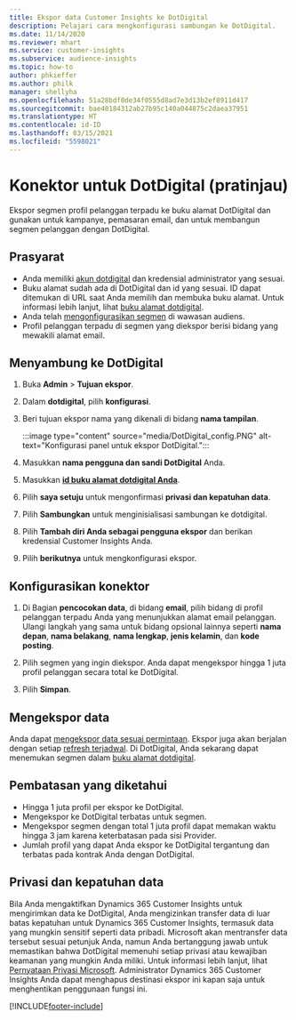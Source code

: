 ```yaml
---
title: Ekspor data Customer Insights ke DotDigital
description: Pelajari cara mengkonfigurasi sambungan ke DotDigital.
ms.date: 11/14/2020
ms.reviewer: mhart
ms.service: customer-insights
ms.subservice: audience-insights
ms.topic: how-to
author: phkieffer
ms.author: philk
manager: shellyha
ms.openlocfilehash: 51a28bdf0de34f0555d8ad7e3d13b2ef8911d417
ms.sourcegitcommit: bae40184312ab27b95c140a044875c2daea37951
ms.translationtype: HT
ms.contentlocale: id-ID
ms.lasthandoff: 03/15/2021
ms.locfileid: "5598021"
---
```

# <a name="connector-for-dotdigital-preview"></a>Konektor untuk DotDigital (pratinjau)

Ekspor segmen profil pelanggan terpadu ke buku alamat DotDigital dan gunakan untuk kampanye, pemasaran email, dan untuk membangun segmen pelanggan dengan DotDigital. 

## <a name="prerequisites"></a>Prasyarat

-   Anda memiliki [akun dotdigital](https://dotdigital.com/) dan kredensial administrator yang sesuai.
-   Buku alamat sudah ada di DotDigital dan id yang sesuai. ID dapat ditemukan di URL saat Anda memilih dan membuka buku alamat. Untuk informasi lebih lanjut, lihat [buku alamat dotdigital](https://support.dotdigital.com/hc/articles/212211968-Creating-an-address-book).
-   Anda telah [mengonfigurasikan segmen](segments.md) di wawasan audiens.
-   Profil pelanggan terpadu di segmen yang diekspor berisi bidang yang mewakili alamat email.

## <a name="connect-to-dotdigital"></a>Menyambung ke DotDigital

1. Buka **Admin** > **Tujuan ekspor**.

1. Dalam **dotdigital**, pilih **konfigurasi**.

1. Beri tujuan ekspor nama yang dikenali di bidang **nama tampilan**.

   :::image type="content" source="media/DotDigital_config.PNG" alt-text="Konfigurasi panel untuk ekspor DotDigital.":::

1. Masukkan **nama pengguna dan sandi DotDigital** Anda.

1. Masukkan **[id buku alamat dotdigital Anda](https://support.dotdigital.com/hc/articles/212211968-Creating-an-address-book)**.

1. Pilih **saya setuju** untuk mengonfirmasi **privasi dan kepatuhan data**.

1. Pilih **Sambungkan** untuk menginisialisasi sambungan ke dotdigital.

1. Pilih **Tambah diri Anda sebagai pengguna ekspor** dan berikan kredensial Customer Insights Anda.

1. Pilih **berikutnya** untuk mengkonfigurasi ekspor.

## <a name="configure-the-connector"></a>Konfigurasikan konektor

1. Di Bagian **pencocokan data**, di bidang **email**, pilih bidang di profil pelanggan terpadu Anda yang menunjukkan alamat email pelanggan. Ulangi langkah yang sama untuk bidang opsional lainnya seperti **nama depan**, **nama belakang**, **nama lengkap**, **jenis kelamin**, dan **kode posting**.

1. Pilih segmen yang ingin diekspor. Anda dapat mengekspor hingga 1 juta profil pelanggan secara total ke DotDigital.

1. Pilih **Simpan**.

## <a name="export-the-data"></a>Mengekspor data

Anda dapat [mengekspor data sesuai permintaan](export-destinations.md). Ekspor juga akan berjalan dengan setiap [refresh terjadwal](system.md#schedule-tab). Di DotDigital, Anda sekarang dapat menemukan segmen dalam [buku alamat dotdigital](https://support.dotdigital.com/hc/articles/212211968-Creating-an-address-book).

## <a name="known-limitations"></a>Pembatasan yang diketahui

- Hingga 1 juta profil per ekspor ke DotDigital.
- Mengekspor ke DotDigital terbatas untuk segmen.
- Mengekspor segmen dengan total 1 juta profil dapat memakan waktu hingga 3 jam karena keterbatasan pada sisi Provider. 
- Jumlah profil yang dapat Anda ekspor ke DotDigital tergantung dan terbatas pada kontrak Anda dengan DotDigital.

## <a name="data-privacy-and-compliance"></a>Privasi dan kepatuhan data

Bila Anda mengaktifkan Dynamics 365 Customer Insights untuk mengirimkan data ke DotDigital, Anda mengizinkan transfer data di luar batas kepatuhan untuk Dynamics 365 Customer Insights, termasuk data yang mungkin sensitif seperti data pribadi. Microsoft akan mentransfer data tersebut sesuai petunjuk Anda, namun Anda bertanggung jawab untuk memastikan bahwa DotDigital memenuhi setiap privasi atau kewajiban keamanan yang mungkin Anda miliki. Untuk informasi lebih lanjut, lihat [Pernyataan Privasi Microsoft](https://go.microsoft.com/fwlink/?linkid=396732).
Administrator Dynamics 365 Customer Insights Anda dapat menghapus destinasi ekspor ini kapan saja untuk menghentikan penggunaan fungsi ini.


[!INCLUDE[footer-include](../includes/footer-banner.md)]